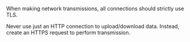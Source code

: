 
When making network transmissions, all connections should strictly use TLS.

Never use just an HTTP connection to upload/download data. Instead, create 
an HTTPS request to perform transmission.
